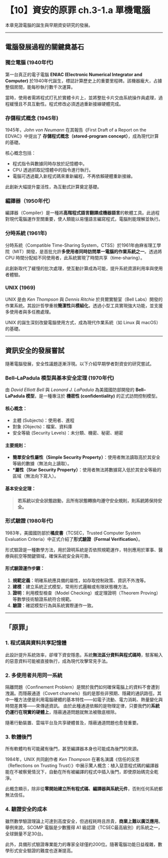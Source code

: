 # 【10】資安的原罪 ch.3-1.a 單機電腦

本章見證電腦的誕生與早期資安研究的發展。

---

## 電腦發展過程的關鍵奠基石

### 獨立電腦 (1940年代)

第一台真正的電子電腦 **ENIAC (Electronic Numerical Integrator and Computer)** 於1940年代誕生，標誌計算歷史上的重要里程碑。該機器龐大，占據整個房間，能每秒執行數千次運算。

當時，使用者需將程式打孔於實體卡片上，並將整批卡片交由系統操作員處理，過程緩慢且不具互動性。程式修改必須透過重新接線硬體完成。

### 存儲程式概念 (1945年)

1945年，*John von Neumann* 在其報告《First Draft of a Report on the EDVAC》中提出了 **存儲程式概念（stored-program concept）**，成為現代計算的基礎。

核心概念包括：

* 程式指令與數據同時存放於記憶體中。
* CPU 透過抓取記憶體中的指令進行執行。
* 電腦可透過載入新程式碼來重新編程，不再依賴硬體重新接線。

此創新大幅提升靈活性，為互動式計算奠定基礎。

### 編譯器（1950年代）

編譯器（Compiler）是一種將**高階程式語言翻譯成機器語言**的軟體工具。此過程對現代電腦運作至關重要，使人類能以易懂語言編寫程式，電腦則能理解並執行。

### 分時系統 (1961年)

分時系統（Compatible Time-Sharing System，CTSS）於1961年由麻省理工學院（MIT）開發，是首批允許**多使用者同時訪問單一電腦的作業系統之一**。透過將 CPU 時間分配給不同使用者，此系統實現了時間共享（time-sharing）。

此創新取代了緩慢的批次處理，使互動計算成為可能，提升系統資源利用率與使用者體驗。

### UNIX (1969)

UNIX 是由 *Ken Thompson* 與 *Dennis Ritchie* 於貝爾實驗室（Bell Labs）開發的作業系統。其設計哲學重視**簡潔性**與**模組化**，透過小型工具實現強大功能，並支援多使用者與多任務處理。

UNIX 的誕生深刻改變電腦使用方式，成為現代作業系統（如 Linux 與 macOS）的基礎。

---

## 資訊安全的發展嘗試

隨著電腦發展，安全性議題逐漸浮現。以下介紹早期學者對資安的研究嘗試。

### Bell–LaPadula 模型與基本安全定理 (1970年代)

由 *David Elliott Bell* 與 *Leonard J. LaPadula* 為美國國防部開發的 **Bell–LaPadula 模型**，是一種專注於 **機密性 (confidentiality)** 的正式訪問控制模型。

#### 核心概念：

* 主體 (Subjects)：使用者、進程
* 對象 (Objects)：檔案、資料庫
* 安全等級 (Security Levels)：未分類、機密、秘密、絕密

#### 主要規則：

* **簡單安全性屬性（Simple Security Property）**：使用者無法讀取高於其安全等級的數據（無法向上讀取）。
* **\*屬性（Star Security Property）**：使用者無法將數據寫入低於其安全等級的區域（無法向下寫入）。

#### 基本安全定理：

> **若系統以安全狀態啟動，且所有狀態轉換均遵守安全規則，則系統將保持安全。**

### 形式驗證 (1980年代)

1983年，美國國防部於**橘皮書**（TCSEC，Trusted Computer System Evaluation Criteria）中正式介紹了**形式驗證（Formal Verification）**。

形式驗證是一種數學方法，用於證明系統是否依照規範運作，特別應用於軍事、醫療與航空等關鍵領域，確保系統安全與可靠。

#### 形式驗證運作步驟：

1. **規範定義**：明確系統應具備的屬性，如存取控制政策、資訊不外洩等。
2. **建模**：建立系統正式模型，常用形式邏輯或有限狀態機方法。
3. **證明**：利用模型檢查（Model Checking）或定理證明（Theorem Proving）等數學技術驗證系統符合規範。
4. **驗證**：確認模型行為與系統實際運作一致。

---

## 「原罪」

### 1. 程式碼與資料共享記憶體
此設計提升系統效率，卻埋下資安隱患。系統**無法區分資料與程式碼時**，駭客輸入的惡意資料可能被直接執行，成為現代攻擊常見手法。

### 2. 多使用者共用同一系統

隔離問題（Confinement Problem）是關於我們如何確保電腦上的資料不會遭到洩漏。而隱蔽通道（Covert channels）指的是那些非預期、隱藏的通訊路徑。其中一種方法便是利用電腦硬體的基本特性——如電子流動、電力消耗、熱量變化與時間差異等——來傳遞資訊。 由於此種通道依賴的是物理定律，只要我們的**系統仍運行在現實的硬體上**，隱蔽通道問題就無法被徹底根除。

隨著行動裝置、雲端平台及共享硬體普及，隱蔽通道問題也愈發重要。

### 3. 軟體後門

所有軟體均有可能藏有後門，甚至編譯器本身也可能成為後門的來源。

1984年，UNIX 共同創作者 *Ken Thompson* 在著名演講《信任的反思（Reflections on Trusting Trust）》中展示驚人概念：植入惡意程式碼的編譯器能在不被察覺情況下，自動在所有被編譯的程式中插入後門，即使原始碼完全乾淨。

此概念顯示，除非從**零開始建立所有程式碼、編譯器與系統元件**，否則任何系統都無法信任。

### 4. 驗證安全的成本

雖然數學驗證理論上可達到高度安全，但過程耗時且昂貴，**商業上難以廣泛應用**。舉例來說，SCOMP 電腦是少數獲得 A1 級認證（TCSEC最高級別）的系統之一，全球銷量不足30台。

此外，具備形式驗證專業能力的專家全球僅約200位。隨著電腦功能日益複雜，數學形式安全驗證的難度也逐漸提高。



[^1]: https://ieeexplore.ieee.org/document/601735